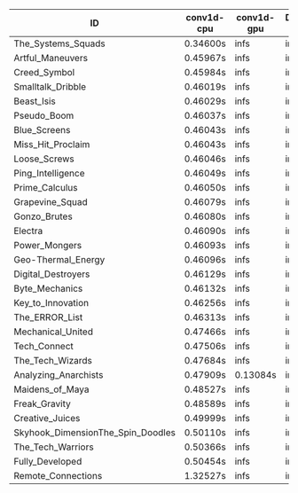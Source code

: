 |ID|conv1d-cpu|conv1d-gpu|DWSPConv2D-gpu|gemm-gpu|avg|
|-|-|-|-|-|-|
|The_Systems_Squads|0.34600s|infs|infs|4.49473s|infs|
|Artful_Maneuvers|0.45967s|infs|infs|4.45921s|infs|
|Creed_Symbol|0.45984s|infs|infs|4.41731s|infs|
|Smalltalk_Dribble|0.46019s|infs|infs|4.41172s|infs|
|Beast_Isis|0.46029s|infs|infs|4.47391s|infs|
|Pseudo_Boom|0.46037s|infs|infs|4.46367s|infs|
|Blue_Screens|0.46043s|infs|infs|4.44725s|infs|
|Miss_Hit_Proclaim|0.46043s|infs|infs|4.42954s|infs|
|Loose_Screws|0.46046s|infs|infs|4.46054s|infs|
|Ping_Intelligence|0.46049s|infs|infs|4.51406s|infs|
|Prime_Calculus|0.46050s|infs|infs|4.45713s|infs|
|Grapevine_Squad|0.46079s|infs|infs|4.43765s|infs|
|Gonzo_Brutes|0.46080s|infs|infs|4.47469s|infs|
|Electra|0.46090s|infs|infs|4.43882s|infs|
|Power_Mongers|0.46093s|infs|infs|4.45259s|infs|
|Geo-Thermal_Energy|0.46096s|infs|infs|4.44869s|infs|
|Digital_Destroyers|0.46129s|infs|infs|4.44257s|infs|
|Byte_Mechanics|0.46132s|infs|infs|4.41443s|infs|
|Key_to_Innovation|0.46256s|infs|infs|4.43953s|infs|
|The_ERROR_List|0.46313s|infs|infs|4.45226s|infs|
|Mechanical_United|0.47466s|infs|infs|4.57090s|infs|
|Tech_Connect|0.47506s|infs|infs|4.49299s|infs|
|The_Tech_Wizards|0.47684s|infs|infs|4.54047s|infs|
|Analyzing_Anarchists|0.47909s|0.13084s|infs|4.53952s|infs|
|Maidens_of_Maya|0.48527s|infs|infs|4.49873s|infs|
|Freak_Gravity|0.48589s|infs|infs|4.52718s|infs|
|Creative_Juices|0.49999s|infs|infs|4.54969s|infs|
|Skyhook_DimensionThe_Spin_Doodles|0.50110s|infs|infs|4.59277s|infs|
|The_Tech_Warriors|0.50366s|infs|infs|4.52836s|infs|
|Fully_Developed|0.50454s|infs|infs|4.53645s|infs|
|Remote_Connections|1.32527s|infs|infs|4.58007s|infs|
